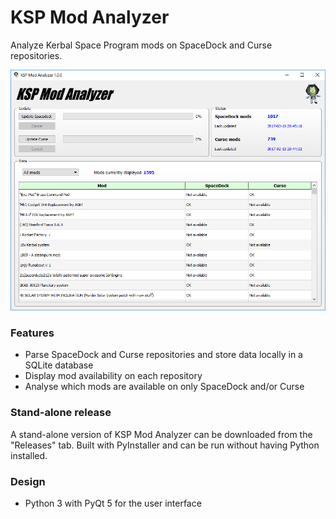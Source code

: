 # KSP Mod Analyzer
Analyze Kerbal Space Program mods on SpaceDock and Curse repositories.

<img src="https://github.com/akej74/ksp-mod-analyzer/blob/master/screenshots/ksp_mod_analyzer_screenshot_1.png" width="700">

### Features
- Parse SpaceDock and Curse repositories and store data locally in a SQLite database
- Display mod availability on each repository
- Analyse which mods are available on only SpaceDock and/or Curse

### Stand-alone release
A stand-alone version of KSP Mod Analyzer can be downloaded from the "Releases" tab. Built with PyInstaller and can be run without having Python installed.

### Design
- Python 3 with PyQt 5 for the user interface
